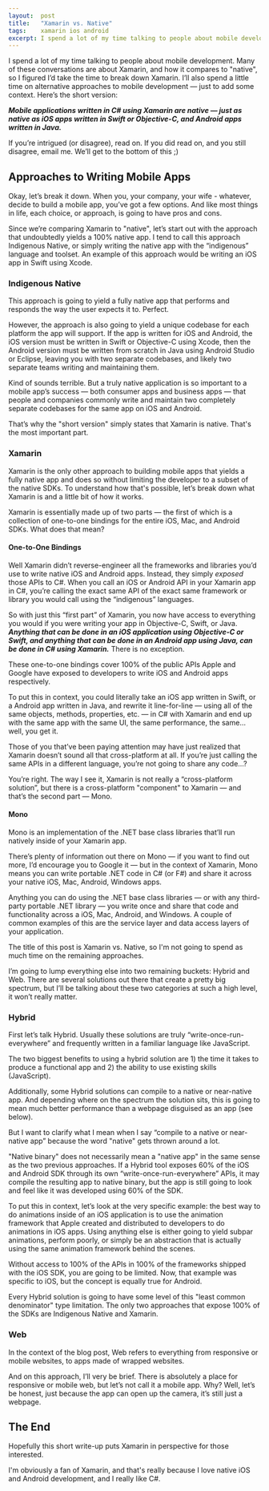 ```yaml
---
layout:  post
title:   "Xamarin vs. Native"
tags:    xamarin ios android
excerpt: I spend a lot of my time talking to people about mobile development.  Many of these conversations are about Xamarin, and how it compares to "native", so I figured I’d take the time to break down Xamarin.  I’ll also spend a little time on alternative approaches to mobile development — just to add some context.
---
```



I spend a lot of my time talking to people about mobile development.  Many of these conversations are about Xamarin, and how it compares to "native", so I figured I’d take the time to break down Xamarin.  I’ll also spend a little time on alternative approaches to mobile development — just to add some context.  Here’s the short version:

_**Mobile applications written in C# using Xamarin are native — just as native as iOS apps written in Swift or Objective-C, and Android apps written in Java.**_

If you’re intrigued (or disagree), read on.  If you did read on, and you still disagree, email me.  We’ll get to the bottom of this ;)


## Approaches to Writing Mobile Apps

Okay, let’s break it down.  When you, your company, your wife - whatever, decide to build a mobile app, you’ve got a few options.  And like most things in life, each choice, or approach, is going to have pros and cons.

Since we’re comparing Xamarin to "native", let’s start out with the approach that undoubtedly yields a 100% native app.  I tend to call this approach Indigenous Native, or simply writing the native app with the “indigenous” language and toolset.  An example of this approach would be writing an iOS app in Swift using Xcode.

### Indigenous Native

This approach is going to yield a fully native app that performs and responds the way the user expects it to.  Perfect.

However, the approach is also going to yield a unique codebase for each platform the app will support.  If the app is written for iOS and Android, the iOS version must be written in Swift or Objective-C using Xcode, then the Android version must be written from scratch in Java using Android Studio or Eclipse, leaving you with two separate codebases, and likely two separate teams writing and maintaining them.

Kind of sounds terrible.  But a truly native application is so important to a mobile app’s success — both consumer apps and business apps — that people and companies commonly write and maintain two completely separate codebases for the same app on iOS and Android.

That’s why the "short version" simply states that Xamarin is native.  That's the most important part.

### Xamarin

Xamarin is the only other approach to building mobile apps that yields a fully native app and does so without limiting the developer to a subset of the native SDKs.  To understand how that's possible, let’s break down what Xamarin is and a little bit of how it works.

Xamarin is essentially made up of two parts — the first of which is a collection of one-to-one bindings for the entire iOS, Mac, and Android SDKs.  What does that mean?

#### One-to-One Bindings

Well Xamarin didn’t reverse-engineer all the frameworks and libraries you’d use to write native iOS and Android apps.  Instead, they simply _exposed_ those APIs to C#.  When you call an iOS or Android API in your Xamarin app in C#, you’re calling the exact same API of the exact same framework or library you would call using the “indigenous” languages.

So with just this “first part” of Xamarin, you now have access to everything you would if you were writing your app in Objective-C, Swift, or Java.  _**Anything that can be done in an iOS application using Objective-C or Swift, and anything that can be done in an Android app using Java, can be done in C# using Xamarin.**_  There is no exception.

These one-to-one bindings cover 100% of the public APIs Apple and Google have exposed to developers to write iOS and Android apps respectively.

To put this in context, you could literally take an iOS app written in Swift, or a Android app written in Java, and rewrite it line-for-line — using all of the same objects, methods, properties, etc. — in C# with Xamarin and end up with the same app with the same UI, the same performance, the same… well, you get it.

Those of you that’ve been paying attention may have just realized that Xamarin doesn’t sound all that cross-platform at all.  If you’re just calling the same APIs in a different language, you’re not going to share any code…?

You’re right.  The way I see it, Xamarin is not really a “cross-platform solution”, but there is a cross-platform "component" to Xamarin — and that’s the second part — Mono.

#### Mono

Mono is an implementation of the .NET base class libraries that’ll run natively inside of your Xamarin app.

There’s plenty of information out there on Mono — if you want to find out more, I’d encourage you to Google it — but in the context of Xamarin, Mono means you can write portable .NET code in C# (or F#) and share it across your native iOS, Mac, Android, Windows apps.

Anything you can do using the .NET base class libraries — or with any third-party portable .NET library — you write once and share that code and functionality across a iOS, Mac, Android, and Windows.  A couple of common examples of this are the service layer and data access layers of your application.

The title of this post is Xamarin vs. Native, so I'm not going to spend as much time on the remaining approaches.

I’m going to lump everything else into two remaining buckets: Hybrid and Web.  There are several solutions out there that create a pretty big spectrum, but I’ll be talking about these two categories at such a high level, it won’t really matter.

### Hybrid

First let’s talk Hybrid.  Usually these solutions are truly “write-once-run-everywhere” and frequently written in a familiar language like JavaScript.

The two biggest benefits to using a hybrid solution are 1) the time it takes to produce a functional app and 2) the ability to use existing skills (JavaScript).

Additionally, some Hybrid solutions can compile to a native or near-native app.  And depending where on the spectrum the solution sits, this is going to mean much better performance than a webpage disguised as an app (see below).

But I want to clarify what I mean when I say “compile to a native or near-native app” because the word "native" gets thrown around a lot.

"Native binary" does not necessarily mean a "native app" in the same sense as the two previous approaches.  If a Hybrid tool exposes 60% of the iOS and Android SDK through its own “write-once-run-everywhere” APIs, it may compile the resulting app to native binary, but the app is still going to look and feel like it was developed using 60% of the SDK.

To put this in context, let’s look at the very specific example: the best way to do animations inside of an iOS application is to use the animation framework that Apple created and distributed to developers to do animations in iOS apps.  Using anything else is either going to yield subpar animations, perform poorly, or simply be an abstraction that is actually using the same animation framework behind the scenes.

Without access to 100% of the APIs in 100% of the frameworks shipped with the iOS SDK, you are going to be limited.  Now, that example was specific to iOS, but the concept is equally true for Android.

Every Hybrid solution is going to have some level of this "least common denominator" type limitation. The only two approaches that expose 100% of the SDKs are Indigenous Native and Xamarin.

### Web

In the context of the blog post, Web refers to everything from responsive or mobile websites, to apps made of wrapped websites.

And on this approach, I’ll very be brief.  There is absolutely a place for responsive or mobile web, but let’s not call it a mobile app.  Why?  Well, let’s be honest, just because the app can open up the camera, it’s still just a webpage.

## The End

Hopefully this short write-up puts Xamarin in perspective for those interested.

I'm obviously a fan of Xamarin, and that's really because I love native iOS and Android development, and I really like C#.


